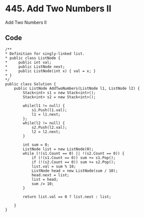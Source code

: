 # 445. Add Two Numbers II
Add Two Numbers II

## Code
    /**
    * Definition for singly-linked list.
    * public class ListNode {
    *     public int val;
    *     public ListNode next;
    *     public ListNode(int x) { val = x; }
    * }
    */
    public class Solution {
        public ListNode AddTwoNumbers(ListNode l1, ListNode l2) {
            Stack<int> s1 = new Stack<int>();
            Stack<int> s2 = new Stack<int>();
            
            while(l1 != null) {
                s1.Push(l1.val);
                l1 = l1.next;
            };
            while(l2 != null) {
                s2.Push(l2.val);
                l2 = l2.next;
            }
            
            int sum = 0;
            ListNode list = new ListNode(0);
            while (!(s1.Count == 0) || !(s2.Count == 0)) {
                if (!(s1.Count == 0)) sum += s1.Pop();
                if (!(s2.Count == 0)) sum += s2.Pop();
                list.val = sum % 10;
                ListNode head = new ListNode(sum / 10);
                head.next = list;
                list = head;
                sum /= 10;
            }
            
            return list.val == 0 ? list.next : list;
            
        }
    }